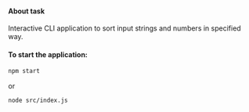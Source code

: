 #### About task

Interactive CLI application to sort input strings and numbers in specified way.

#### To start the application:

```bash
npm start
```

or

```bash
node src/index.js
```

